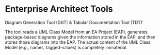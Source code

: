 # Enterprise Architect Tools
Diagram Generation Tool (DGT) &amp; Tabular Documentation Tool (TDT)'

The tool reads a UML Class Model from an EA Project (EAP), generates package-based diagrams given the information stored in the EAP, and then stores those diagrams into the EAP.  The actual content of the UML Class Model (e.g., names, tagged-values) is completely immaterial.  
